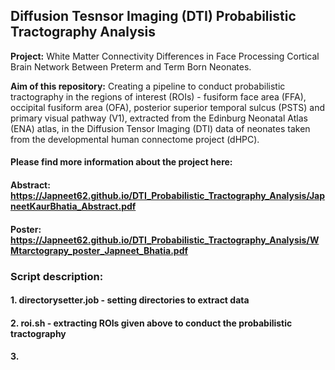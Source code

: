 ## Diffusion Tesnsor Imaging (DTI) Probabilistic Tractography Analysis
**Project:** White Matter Connectivity Differences in Face Processing Cortical Brain Network Between Preterm and Term Born Neonates. 

**Aim of this repository:** Creating a pipeline to conduct probabilistic tractography in the regions of interest (ROIs) - fusiform face area (FFA), occipital fusiform area (OFA), posterior superior temporal sulcus (PSTS) and primary visual pathway (V1), extracted from the Edinburg Neonatal Atlas (ENA) atlas, in the Diffusion Tensor Imaging (DTI) data of neonates taken from the developmental human connectome project (dHPC).

#### Please find more information about the project here:
#### Abstract: https://Japneet62.github.io/DTI_Probabilistic_Tractography_Analysis/JapneetKaurBhatia_Abstract.pdf
#### Poster: https://Japneet62.github.io/DTI_Probabilistic_Tractography_Analysis/WMtarctograpy_poster_Japneet_Bhatia.pdf

### Script description: 
#### 1. directorysetter.job - setting directories to extract data 
#### 2. roi.sh - extracting ROIs given above to conduct the probabilistic tractography 
#### 3. 
